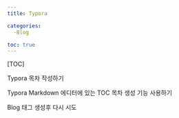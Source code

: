```yaml
---
title: Typora 

categories:
  -Blog

toc: true
---
```




[TOC]

Typora 목차 작성하기

Typora Markdown 에디터에 있는 TOC 목차 생성 기능 사용하기

Blog 태그 생성후 다시 시도